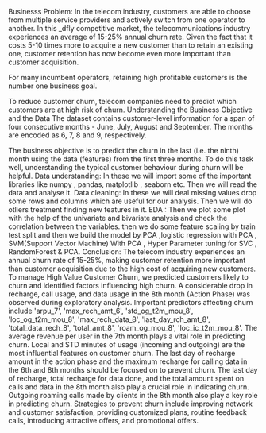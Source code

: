 Businesss Problem:
In the telecom industry, customers are able to choose from multiple service providers and actively switch from one operator to another. In this _dfly competitive market, the telecommunications industry experiences an average of 15-25% annual churn rate. Given the fact that it costs 5-10 times more to acquire a new customer than to retain an existing one, customer retention has now become even more important than customer acquisition.

For many incumbent operators, retaining high profitable customers is the number one business goal.

To reduce customer churn, telecom companies need to predict which customers are at high risk of churn.
Understanding the Business Objective and the Data
The dataset contains customer-level information for a span of four consecutive months - June, July, August and September. The months are encoded as 6, 7, 8 and 9, respectively.

The business objective is to predict the churn in the last (i.e. the ninth) month using the data (features) from the first three months. To do this task well, understanding the typical customer behaviour during churn will be helpful.
Data understanding:
In these we will import some of the important libraries like numpy , pandas, matplotlib , seaborn etc. Then we will read the data and analyse it.
Data cleaning:
In these we will deal missing values drop some rows and columns which are useful for our analysis. Then we will do otliers treatment finding new features in it.
EDA :
Then we plot some plot with the help of the univariate and bivariate analysis and check the correlation between the variables.
then we do some feature scaling by train test split and then we build the model by PCA ,logistic regression with PCA , SVM(Support Vector Machine) With PCA , Hyper Parameter tuning for SVC , RandomForest & PCA.
Conclusion:
The telecom industry experiences an annual churn rate of 15-25%, making customer retention more important than customer acquisition due to the high cost of acquiring new customers. To manage High Value Customer Churn, we predicted customers likely to churn and identified factors influencing high churn.
A considerable drop in recharge, call usage, and data usage in the 8th month (Action Phase) was observed during exploratory analysis.
Important predictors affecting churn include 'arpu_7', 'max_rech_amt_6', 'std_og_t2m_mou_8', 'loc_og_t2m_mou_8', 'max_rech_data_8', 'last_day_rch_amt_8', 'total_data_rech_8', 'total_amt_8', 'roam_og_mou_8', 'loc_ic_t2m_mou_8'.
The average revenue per user in the 7th month plays a vital role in predicting churn.
Local and STD minutes of usage (incoming and outgoing) are the most influential features on customer churn.
The last day of recharge amount in the action phase and the maximum recharge for calling data in the 6th and 8th months should be focused on to prevent churn.
The last day of recharge, total recharge for data done, and the total amount spent on calls and data in the 8th month also play a crucial role in indicating churn.
Outgoing roaming calls made by clients in the 8th month also play a key role in predicting churn.
Strategies to prevent churn include improving network and customer satisfaction, providing customized plans, routine feedback calls, introducing attractive offers, and promotional offers.








